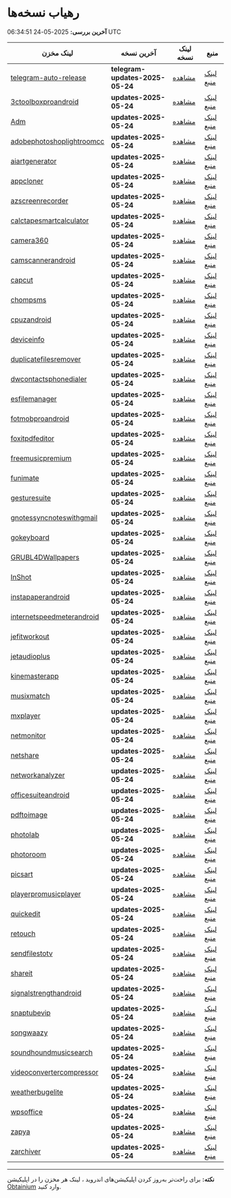 # رهیاب نسخه‌ها

**آخرین بررسی:** 2025-05-24 06:34:51 UTC

| لینک مخزن | آخرین نسخه | لینک نسخه | منبع |
|---|---|---|---|
| [telegram-auto-release](https://github.com/vpnclashfa-backup/telegram-auto-release) | **telegram-updates-2025-05-24** | [مشاهده](https://github.com/vpnclashfa-backup/telegram-auto-release/releases/tag/telegram-updates-2025-05-24) | [لینک منبع](https://telegram.org/apps) |
| [3ctoolboxproandroid](https://github.com/vpnclashfa-backup/3_c_t_o_o_l_b_o_x_p_r_o_a_n_d_r_o_i_d) | **updates-2025-05-24** | [مشاهده](https://github.com/vpnclashfa-backup/3_c_t_o_o_l_b_o_x_p_r_o_a_n_d_r_o_i_d/releases/tag/updates-2025-05-24) | [لینک منبع](https://www.farsroid.com/3c-toolbox-pro-android/) |
| [Adm](https://github.com/vpnclashfa-backup/A_d_m) | **updates-2025-05-24** | [مشاهده](https://github.com/vpnclashfa-backup/A_d_m/releases/tag/updates-2025-05-24) | [لینک منبع](https://www.farsroid.com/advanced-download-manager-pro/) |
| [adobephotoshoplightroomcc](https://github.com/vpnclashfa-backup/a_d_o_b_e_p_h_o_t_o_s_h_o_p_l_i_g_h_t_r_o_o_m_c_c) | **updates-2025-05-24** | [مشاهده](https://github.com/vpnclashfa-backup/a_d_o_b_e_p_h_o_t_o_s_h_o_p_l_i_g_h_t_r_o_o_m_c_c/releases/tag/updates-2025-05-24) | [لینک منبع](https://www.farsroid.com/adobe-photoshop-lightroom-cc/) |
| [aiartgenerator](https://github.com/vpnclashfa-backup/a_i_a_r_t_g_e_n_e_r_a_t_o_r) | **updates-2025-05-24** | [مشاهده](https://github.com/vpnclashfa-backup/a_i_a_r_t_g_e_n_e_r_a_t_o_r/releases/tag/updates-2025-05-24) | [لینک منبع](https://www.farsroid.com/ai-art-generator/) |
| [appcloner](https://github.com/vpnclashfa-backup/a_p_p_c_l_o_n_e_r) | **updates-2025-05-24** | [مشاهده](https://github.com/vpnclashfa-backup/a_p_p_c_l_o_n_e_r/releases/tag/updates-2025-05-24) | [لینک منبع](https://www.farsroid.com/app-cloner-android/) |
| [azscreenrecorder](https://github.com/vpnclashfa-backup/a_z_s_c_r_e_e_n_r_e_c_o_r_d_e_r) | **updates-2025-05-24** | [مشاهده](https://github.com/vpnclashfa-backup/a_z_s_c_r_e_e_n_r_e_c_o_r_d_e_r/releases/tag/updates-2025-05-24) | [لینک منبع](https://www.farsroid.com/az-screen-recorder-android/) |
| [calctapesmartcalculator](https://github.com/vpnclashfa-backup/c_a_l_c_t_a_p_e_s_m_a_r_t_c_a_l_c_u_l_a_t_o_r) | **updates-2025-05-24** | [مشاهده](https://github.com/vpnclashfa-backup/c_a_l_c_t_a_p_e_s_m_a_r_t_c_a_l_c_u_l_a_t_o_r/releases/tag/updates-2025-05-24) | [لینک منبع](https://www.farsroid.com/calctape-smart-calculator/) |
| [camera360](https://github.com/vpnclashfa-backup/c_a_m_e_r_a_3_6_0) | **updates-2025-05-24** | [مشاهده](https://github.com/vpnclashfa-backup/c_a_m_e_r_a_3_6_0/releases/tag/updates-2025-05-24) | [لینک منبع](https://www.farsroid.com/camera360/) |
| [camscannerandroid](https://github.com/vpnclashfa-backup/c_a_m_s_c_a_n_n_e_r_a_n_d_r_o_i_d) | **updates-2025-05-24** | [مشاهده](https://github.com/vpnclashfa-backup/c_a_m_s_c_a_n_n_e_r_a_n_d_r_o_i_d/releases/tag/updates-2025-05-24) | [لینک منبع](https://www.farsroid.com/camscanner-android/) |
| [capcut](https://github.com/vpnclashfa-backup/c_a_p_c_u_t) | **updates-2025-05-24** | [مشاهده](https://github.com/vpnclashfa-backup/c_a_p_c_u_t/releases/tag/updates-2025-05-24) | [لینک منبع](https://www.farsroid.com/capcut-video-editor/) |
| [chompsms](https://github.com/vpnclashfa-backup/c_h_o_m_p_s_m_s) | **updates-2025-05-24** | [مشاهده](https://github.com/vpnclashfa-backup/c_h_o_m_p_s_m_s/releases/tag/updates-2025-05-24) | [لینک منبع](https://www.farsroid.com/chomp-sms/) |
| [cpuzandroid](https://github.com/vpnclashfa-backup/c_p_u_z_a_n_d_r_o_i_d) | **updates-2025-05-24** | [مشاهده](https://github.com/vpnclashfa-backup/c_p_u_z_a_n_d_r_o_i_d/releases/tag/updates-2025-05-24) | [لینک منبع](https://www.farsroid.com/cpu-z-android/) |
| [deviceinfo](https://github.com/vpnclashfa-backup/d_e_v_i_c_e_i_n_f_o) | **updates-2025-05-24** | [مشاهده](https://github.com/vpnclashfa-backup/d_e_v_i_c_e_i_n_f_o/releases/tag/updates-2025-05-24) | [لینک منبع](https://www.farsroid.com/device-info-android/) |
| [duplicatefilesremover](https://github.com/vpnclashfa-backup/d_u_p_l_i_c_a_t_e_f_i_l_e_s_r_e_m_o_v_e_r) | **updates-2025-05-24** | [مشاهده](https://github.com/vpnclashfa-backup/d_u_p_l_i_c_a_t_e_f_i_l_e_s_r_e_m_o_v_e_r/releases/tag/updates-2025-05-24) | [لینک منبع](https://www.farsroid.com/duplicate-files-remover/) |
| [dwcontactsphonedialer](https://github.com/vpnclashfa-backup/d_w_c_o_n_t_a_c_t_s_p_h_o_n_e_d_i_a_l_e_r) | **updates-2025-05-24** | [مشاهده](https://github.com/vpnclashfa-backup/d_w_c_o_n_t_a_c_t_s_p_h_o_n_e_d_i_a_l_e_r/releases/tag/updates-2025-05-24) | [لینک منبع](https://www.farsroid.com/dw-contacts-phone-dialer/) |
| [esfilemanager](https://github.com/vpnclashfa-backup/e_s_f_i_l_e_m_a_n_a_g_e_r) | **updates-2025-05-24** | [مشاهده](https://github.com/vpnclashfa-backup/e_s_f_i_l_e_m_a_n_a_g_e_r/releases/tag/updates-2025-05-24) | [لینک منبع](https://www.farsroid.com/es-file-manager/) |
| [fotmobproandroid](https://github.com/vpnclashfa-backup/f_o_t_m_o_b_p_r_o_a_n_d_r_o_i_d) | **updates-2025-05-24** | [مشاهده](https://github.com/vpnclashfa-backup/f_o_t_m_o_b_p_r_o_a_n_d_r_o_i_d/releases/tag/updates-2025-05-24) | [لینک منبع](https://www.farsroid.com/fotmob-pro-android/) |
| [foxitpdfeditor](https://github.com/vpnclashfa-backup/f_o_x_i_t_p_d_f_e_d_i_t_o_r) | **updates-2025-05-24** | [مشاهده](https://github.com/vpnclashfa-backup/f_o_x_i_t_p_d_f_e_d_i_t_o_r/releases/tag/updates-2025-05-24) | [لینک منبع](https://www.farsroid.com/foxit-pdf-editor/) |
| [freemusicpremium](https://github.com/vpnclashfa-backup/f_r_e_e_m_u_s_i_c_p_r_e_m_i_u_m) | **updates-2025-05-24** | [مشاهده](https://github.com/vpnclashfa-backup/f_r_e_e_m_u_s_i_c_p_r_e_m_i_u_m/releases/tag/updates-2025-05-24) | [لینک منبع](https://www.farsroid.com/free-music-premium/) |
| [funimate](https://github.com/vpnclashfa-backup/f_u_n_i_m_a_t_e) | **updates-2025-05-24** | [مشاهده](https://github.com/vpnclashfa-backup/f_u_n_i_m_a_t_e/releases/tag/updates-2025-05-24) | [لینک منبع](https://www.farsroid.com/funimate/) |
| [gesturesuite](https://github.com/vpnclashfa-backup/g_e_s_t_u_r_e_s_u_i_t_e) | **updates-2025-05-24** | [مشاهده](https://github.com/vpnclashfa-backup/g_e_s_t_u_r_e_s_u_i_t_e/releases/tag/updates-2025-05-24) | [لینک منبع](https://www.farsroid.com/gesture-suite/) |
| [gnotessyncnoteswithgmail](https://github.com/vpnclashfa-backup/g_n_o_t_e_s_s_y_n_c_n_o_t_e_s_w_i_t_h_g_m_a_i_l) | **updates-2025-05-24** | [مشاهده](https://github.com/vpnclashfa-backup/g_n_o_t_e_s_s_y_n_c_n_o_t_e_s_w_i_t_h_g_m_a_i_l/releases/tag/updates-2025-05-24) | [لینک منبع](https://www.farsroid.com/gnotes-sync-notes-with-gmail/) |
| [gokeyboard](https://github.com/vpnclashfa-backup/g_o_k_e_y_b_o_a_r_d) | **updates-2025-05-24** | [مشاهده](https://github.com/vpnclashfa-backup/g_o_k_e_y_b_o_a_r_d/releases/tag/updates-2025-05-24) | [لینک منبع](https://www.farsroid.com/go-keyboard/) |
| [GRUBL4DWallpapers](https://github.com/vpnclashfa-backup/G_R_U_B_L_4_D_W_a_l_l_p_a_p_e_r_s) | **updates-2025-05-24** | [مشاهده](https://github.com/vpnclashfa-backup/G_R_U_B_L_4_D_W_a_l_l_p_a_p_e_r_s/releases/tag/updates-2025-05-24) | [لینک منبع](https://www.farsroid.com/grubl-4d-live-wallpapers/) |
| [InShot](https://github.com/vpnclashfa-backup/I_n_S_h_o_t) | **updates-2025-05-24** | [مشاهده](https://github.com/vpnclashfa-backup/I_n_S_h_o_t/releases/tag/updates-2025-05-24) | [لینک منبع](https://www.farsroid.com/inshot-video-editor/) |
| [instapaperandroid](https://github.com/vpnclashfa-backup/i_n_s_t_a_p_a_p_e_r_a_n_d_r_o_i_d) | **updates-2025-05-24** | [مشاهده](https://github.com/vpnclashfa-backup/i_n_s_t_a_p_a_p_e_r_a_n_d_r_o_i_d/releases/tag/updates-2025-05-24) | [لینک منبع](https://www.farsroid.com/instapaper-android/) |
| [internetspeedmeterandroid](https://github.com/vpnclashfa-backup/i_n_t_e_r_n_e_t_s_p_e_e_d_m_e_t_e_r_a_n_d_r_o_i_d) | **updates-2025-05-24** | [مشاهده](https://github.com/vpnclashfa-backup/i_n_t_e_r_n_e_t_s_p_e_e_d_m_e_t_e_r_a_n_d_r_o_i_d/releases/tag/updates-2025-05-24) | [لینک منبع](https://www.farsroid.com/internet-speed-meter-android/) |
| [jefitworkout](https://github.com/vpnclashfa-backup/j_e_f_i_t_w_o_r_k_o_u_t) | **updates-2025-05-24** | [مشاهده](https://github.com/vpnclashfa-backup/j_e_f_i_t_w_o_r_k_o_u_t/releases/tag/updates-2025-05-24) | [لینک منبع](https://www.farsroid.com/jefit-workout/) |
| [jetaudioplus](https://github.com/vpnclashfa-backup/j_e_t_a_u_d_i_o_p_l_u_s) | **updates-2025-05-24** | [مشاهده](https://github.com/vpnclashfa-backup/j_e_t_a_u_d_i_o_p_l_u_s/releases/tag/updates-2025-05-24) | [لینک منبع](https://www.farsroid.com/jetaudio-plus/) |
| [kinemasterapp](https://github.com/vpnclashfa-backup/k_i_n_e_m_a_s_t_e_r_a_p_p) | **updates-2025-05-24** | [مشاهده](https://github.com/vpnclashfa-backup/k_i_n_e_m_a_s_t_e_r_a_p_p/releases/tag/updates-2025-05-24) | [لینک منبع](https://www.farsroid.com/kinemaster-app-android/) |
| [musixmatch](https://github.com/vpnclashfa-backup/m_u_s_i_x_m_a_t_c_h) | **updates-2025-05-24** | [مشاهده](https://github.com/vpnclashfa-backup/m_u_s_i_x_m_a_t_c_h/releases/tag/updates-2025-05-24) | [لینک منبع](https://www.farsroid.com/musixmatch-music-lyrics-android/) |
| [mxplayer](https://github.com/vpnclashfa-backup/m_x_p_l_a_y_e_r) | **updates-2025-05-24** | [مشاهده](https://github.com/vpnclashfa-backup/m_x_p_l_a_y_e_r/releases/tag/updates-2025-05-24) | [لینک منبع](https://www.farsroid.com/mx-player-pro/) |
| [netmonitor](https://github.com/vpnclashfa-backup/n_e_t_m_o_n_i_t_o_r) | **updates-2025-05-24** | [مشاهده](https://github.com/vpnclashfa-backup/n_e_t_m_o_n_i_t_o_r/releases/tag/updates-2025-05-24) | [لینک منبع](https://www.farsroid.com/netmonitor-pro-android/) |
| [netshare](https://github.com/vpnclashfa-backup/n_e_t_s_h_a_r_e) | **updates-2025-05-24** | [مشاهده](https://github.com/vpnclashfa-backup/n_e_t_s_h_a_r_e/releases/tag/updates-2025-05-24) | [لینک منبع](https://www.farsroid.com/netshare-android/) |
| [networkanalyzer](https://github.com/vpnclashfa-backup/n_e_t_w_o_r_k_a_n_a_l_y_z_e_r) | **updates-2025-05-24** | [مشاهده](https://github.com/vpnclashfa-backup/n_e_t_w_o_r_k_a_n_a_l_y_z_e_r/releases/tag/updates-2025-05-24) | [لینک منبع](https://www.farsroid.com/network-analyzer-pro/) |
| [officesuiteandroid](https://github.com/vpnclashfa-backup/o_f_f_i_c_e_s_u_i_t_e_a_n_d_r_o_i_d) | **updates-2025-05-24** | [مشاهده](https://github.com/vpnclashfa-backup/o_f_f_i_c_e_s_u_i_t_e_a_n_d_r_o_i_d/releases/tag/updates-2025-05-24) | [لینک منبع](https://www.farsroid.com/officesuite-android/) |
| [pdftoimage](https://github.com/vpnclashfa-backup/p_d_f_t_o_i_m_a_g_e) | **updates-2025-05-24** | [مشاهده](https://github.com/vpnclashfa-backup/p_d_f_t_o_i_m_a_g_e/releases/tag/updates-2025-05-24) | [لینک منبع](https://www.farsroid.com/pdf-to-image-converter-premium/) |
| [photolab](https://github.com/vpnclashfa-backup/p_h_o_t_o_l_a_b) | **updates-2025-05-24** | [مشاهده](https://github.com/vpnclashfa-backup/p_h_o_t_o_l_a_b/releases/tag/updates-2025-05-24) | [لینک منبع](https://www.farsroid.com/pho-to-lab-pro/) |
| [photoroom](https://github.com/vpnclashfa-backup/p_h_o_t_o_r_o_o_m) | **updates-2025-05-24** | [مشاهده](https://github.com/vpnclashfa-backup/p_h_o_t_o_r_o_o_m/releases/tag/updates-2025-05-24) | [لینک منبع](https://www.farsroid.com/photoroom/) |
| [picsart](https://github.com/vpnclashfa-backup/p_i_c_s_a_r_t) | **updates-2025-05-24** | [مشاهده](https://github.com/vpnclashfa-backup/p_i_c_s_a_r_t/releases/tag/updates-2025-05-24) | [لینک منبع](https://www.farsroid.com/picsart-android/) |
| [playerpromusicplayer](https://github.com/vpnclashfa-backup/p_l_a_y_e_r_p_r_o_m_u_s_i_c_p_l_a_y_e_r) | **updates-2025-05-24** | [مشاهده](https://github.com/vpnclashfa-backup/p_l_a_y_e_r_p_r_o_m_u_s_i_c_p_l_a_y_e_r/releases/tag/updates-2025-05-24) | [لینک منبع](https://www.farsroid.com/playerpro-music-player/) |
| [quickedit](https://github.com/vpnclashfa-backup/q_u_i_c_k_e_d_i_t) | **updates-2025-05-24** | [مشاهده](https://github.com/vpnclashfa-backup/q_u_i_c_k_e_d_i_t/releases/tag/updates-2025-05-24) | [لینک منبع](https://www.farsroid.com/quickedit-text-editor-pro-android/) |
| [retouch](https://github.com/vpnclashfa-backup/r_e_t_o_u_c_h) | **updates-2025-05-24** | [مشاهده](https://github.com/vpnclashfa-backup/r_e_t_o_u_c_h/releases/tag/updates-2025-05-24) | [لینک منبع](https://www.farsroid.com/retouch-remove-objects-ai-art/) |
| [sendfilestotv](https://github.com/vpnclashfa-backup/s_e_n_d_f_i_l_e_s_t_o_t_v) | **updates-2025-05-24** | [مشاهده](https://github.com/vpnclashfa-backup/s_e_n_d_f_i_l_e_s_t_o_t_v/releases/tag/updates-2025-05-24) | [لینک منبع](https://www.farsroid.com/send-files-to-tv/) |
| [shareit](https://github.com/vpnclashfa-backup/s_h_a_r_e_i_t) | **updates-2025-05-24** | [مشاهده](https://github.com/vpnclashfa-backup/s_h_a_r_e_i_t/releases/tag/updates-2025-05-24) | [لینک منبع](https://www.farsroid.com/shareit-android/) |
| [signalstrengthandroid](https://github.com/vpnclashfa-backup/s_i_g_n_a_l_s_t_r_e_n_g_t_h_a_n_d_r_o_i_d) | **updates-2025-05-24** | [مشاهده](https://github.com/vpnclashfa-backup/s_i_g_n_a_l_s_t_r_e_n_g_t_h_a_n_d_r_o_i_d/releases/tag/updates-2025-05-24) | [لینک منبع](https://www.farsroid.com/signal-strength-android/) |
| [snaptubevip](https://github.com/vpnclashfa-backup/s_n_a_p_t_u_b_e_v_i_p) | **updates-2025-05-24** | [مشاهده](https://github.com/vpnclashfa-backup/s_n_a_p_t_u_b_e_v_i_p/releases/tag/updates-2025-05-24) | [لینک منبع](https://www.farsroid.com/snaptube-vip-android/) |
| [songwaazy](https://github.com/vpnclashfa-backup/s_o_n_g_w_a_a_z_y) | **updates-2025-05-24** | [مشاهده](https://github.com/vpnclashfa-backup/s_o_n_g_w_a_a_z_y/releases/tag/updates-2025-05-24) | [لینک منبع](https://www.farsroid.com/ai-music-generator-song-waazy/) |
| [soundhoundmusicsearch](https://github.com/vpnclashfa-backup/s_o_u_n_d_h_o_u_n_d_m_u_s_i_c_s_e_a_r_c_h) | **updates-2025-05-24** | [مشاهده](https://github.com/vpnclashfa-backup/s_o_u_n_d_h_o_u_n_d_m_u_s_i_c_s_e_a_r_c_h/releases/tag/updates-2025-05-24) | [لینک منبع](https://www.farsroid.com/soundhound-music-search/) |
| [videoconvertercompressor](https://github.com/vpnclashfa-backup/v_i_d_e_o_c_o_n_v_e_r_t_e_r_c_o_m_p_r_e_s_s_o_r) | **updates-2025-05-24** | [مشاهده](https://github.com/vpnclashfa-backup/v_i_d_e_o_c_o_n_v_e_r_t_e_r_c_o_m_p_r_e_s_s_o_r/releases/tag/updates-2025-05-24) | [لینک منبع](https://www.farsroid.com/video-converter-compressor/) |
| [weatherbugelite](https://github.com/vpnclashfa-backup/w_e_a_t_h_e_r_b_u_g_e_l_i_t_e) | **updates-2025-05-24** | [مشاهده](https://github.com/vpnclashfa-backup/w_e_a_t_h_e_r_b_u_g_e_l_i_t_e/releases/tag/updates-2025-05-24) | [لینک منبع](https://www.farsroid.com/weatherbug-elite/) |
| [wpsoffice](https://github.com/vpnclashfa-backup/w_p_s_o_f_f_i_c_e) | **updates-2025-05-24** | [مشاهده](https://github.com/vpnclashfa-backup/w_p_s_o_f_f_i_c_e/releases/tag/updates-2025-05-24) | [لینک منبع](https://www.farsroid.com/wps-office-full-android/) |
| [zapya](https://github.com/vpnclashfa-backup/z_a_p_y_a) | **updates-2025-05-24** | [مشاهده](https://github.com/vpnclashfa-backup/z_a_p_y_a/releases/tag/updates-2025-05-24) | [لینک منبع](https://www.farsroid.com/zapya-for-android/) |
| [zarchiver](https://github.com/vpnclashfa-backup/z_a_r_c_h_i_v_e_r) | **updates-2025-05-24** | [مشاهده](https://github.com/vpnclashfa-backup/z_a_r_c_h_i_v_e_r/releases/tag/updates-2025-05-24) | [لینک منبع](https://www.farsroid.com/zarchiver/) |

---
**نکته:** برای راحت‌تر به‌روز کردن اپلیکیشن‌های اندروید ، لینک هر مخزن را در اپلیکیشن [Obtainium](https://github.com/ImranR98/Obtainium) وارد کنید.

